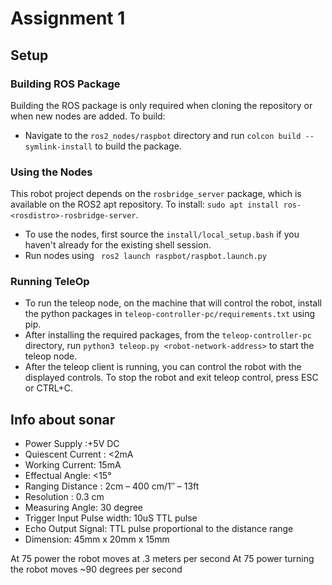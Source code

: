 # Assignment 1

## Setup

### Building ROS Package

Building the ROS package is only required when cloning the repository or when new nodes are added. To build:

* Navigate to the `ros2_nodes/raspbot` directory and run `colcon build --symlink-install` to build the package.

### Using the Nodes

This robot project depends on the `rosbridge_server` package, which is available on the ROS2 apt repository. To install: `sudo apt install ros-<rosdistro>-rosbridge-server`.

* To use the nodes, first source the `install/local_setup.bash` if you haven't already for the existing shell session.
* Run nodes using ` ros2 launch raspbot/raspbot.launch.py`

### Running TeleOp

* To run the teleop node, on the machine that will control the robot, install the python packages in `teleop-controller-pc/requirements.txt` using pip.
* After installing the required packages, from the `teleop-controller-pc` directory, run `python3 teleop.py <robot-network-address>` to start the teleop node.
* After the teleop client is running, you can control the robot with the displayed controls. To stop the robot
and exit teleop control, press ESC or CTRL+C.

## Info about sonar

* Power Supply :+5V DC
* Quiescent Current : <2mA
* Working Current: 15mA
* Effectual Angle: <15°
* Ranging Distance : 2cm – 400 cm/1″ – 13ft
* Resolution : 0.3 cm
* Measuring Angle: 30 degree
* Trigger Input Pulse width: 10uS TTL pulse
* Echo Output Signal: TTL pulse proportional to the distance range
* Dimension: 45mm x 20mm x 15mm

At 75 power the robot moves at .3 meters per second
At 75 power turning the robot moves ~90 degrees per second

